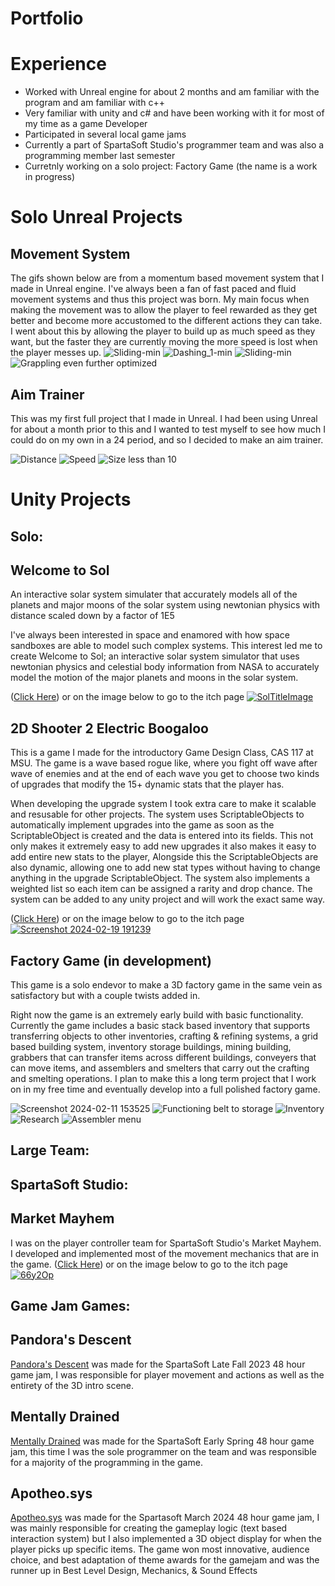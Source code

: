 # Portfolio

# Experience 
- Worked with Unreal engine for about 2 months and am familiar with the program and am familiar with c++ 
- Very familiar with unity and c# and have been working with it for most of my time as a game Developer
- Participated in several local game jams
- Currently a part of SpartaSoft Studio's programmer team and was also a programming member last semester
- Curretnly working on a solo project: Factory Game (the name is a work in progress)
# Solo Unreal Projects

## Movement System
The gifs shown below are from a momentum based movement system that I made in Unreal engine. I've always been a fan of fast paced and fluid movement systems and thus this project was born. My main focus when making the movement was to allow the player to feel rewarded as they get better and become more accustomed to the different actions they can take. I went about this by allowing the player to build up as much speed as they want, but the faster they are currently moving the more speed is lost when the player messes up. 
![Sliding-min](https://github.com/PlagatonicRed/Portfolio/assets/144390798/c977faec-f65d-48cb-9e76-0f2324615def)
![Dashing_1-min](https://github.com/PlagatonicRed/Portfolio/assets/144390798/a2ee228f-d766-4e90-a3b5-4e04217c484a)
![Sliding-min](https://github.com/PlagatonicRed/Portfolio/assets/144390798/d71f71e7-7720-4106-9c65-7139719e48be)
![Grappling even further optimized](https://github.com/PlagatonicRed/Portfolio/assets/144390798/bce2f308-d2ca-4ee7-9e80-56f6167091ec)

## Aim Trainer
This was my first full project that I made in Unreal. I had been using Unreal for about a month prior to this and I wanted to test myself to see how much I could do on my own in a 24 period, and so I decided to make an aim trainer.

![Distance](https://github.com/PlagatonicRed/Portfolio/assets/144390798/c52ea8ca-ca65-448c-890b-3f5828c44628)
![Speed](https://github.com/PlagatonicRed/Portfolio/assets/144390798/43786bc8-f825-455d-bf09-52558531ee44)
![Size less than 10](https://github.com/PlagatonicRed/Portfolio/assets/144390798/533e3fa7-8541-49ef-984a-531b792d0470)

# Unity Projects
## Solo:
## Welcome to Sol 
An interactive solar system simulater that accurately models all of the planets and major moons of the solar system using newtonian physics with distance scaled down by a factor of 1E5

I've always been interested in space and enamored with how space sandboxes are able to model such complex systems. This interest led me to create Welcome to Sol; an interactive solar system simulator that uses newtonian physics and celestial body information from NASA to accurately model the motion of the major planets and moons in the solar system. 

([Click Here](https://plagatonicred.itch.io/welcome-to-sol)) or on the image below to go to the itch page
[![SolTitleImage](https://github.com/PlagatonicRed/Portfolio/assets/144390798/0f6c6596-24fa-41c7-92d0-f1917006924c)](https://plagatonicred.itch.io/welcome-to-sol)

## 2D Shooter 2 Electric Boogaloo
This is a game I made for the introductory Game Design Class, CAS 117 at MSU. The game is a wave based rogue like, where you fight off wave after wave of enemies and at the end of each wave you get to choose two kinds of upgrades that modify the 15+ dynamic stats that the player has. 

When developing the upgrade system I took extra care to make it scalable and resusable for other projects. The system uses ScriptableObjects to automatically implement upgrades into the game as soon as the ScriptableObject is created and the data is entered into its fields. This not only makes it extremely easy to add new upgrades it also makes it easy to add entire new stats to the player, Alongside this the ScriptableObjects are also dynamic, allowing one to add new stat types without having to change anything in the upgrade ScriptableObject. The system also implements a weighted list so each item can be assigned a rarity and drop chance. The system can be added to any unity project and will work the exact same way. 

([Click Here](https://plagatonicred.itch.io/2d-shooter-two-electric-boogaloo)) or on the image below to go to the itch page
[![Screenshot 2024-02-19 191239](https://github.com/PlagatonicRed/Portfolio/assets/144390798/8cd17511-5036-4501-ac00-6fffed15f84a)](https://plagatonicred.itch.io/2d-shooter-two-electric-boogaloo)
## Factory Game (in development)
This game is a solo endevor to make a 3D factory game in the same vein as satisfactory but with a couple twists added in.

Right now the game is an extremely early build with basic functionality. Currently the game includes a basic stack based inventory that supports transferring objects to other inventories, crafting & refining systems, a grid based building system, inventory storage buildings, mining building, grabbers that can transfer items across different buildings, conveyers that can move items, and assemblers and smelters that carry out the crafting and smelting operations. I plan to make this a long term project that I work on in my free time and eventually develop into a full polished factory game.

![Screenshot 2024-02-11 153525](https://github.com/PlagatonicRed/Portfolio/assets/144390798/cdd81e24-fd99-4c4d-a9b2-246a7b023954)
![Functioning belt to storage](https://github.com/PlagatonicRed/Portfolio/assets/144390798/0a017ed2-5a65-40e3-80a6-6a27e3b4b963)
![Inventory](https://github.com/PlagatonicRed/Portfolio/assets/144390798/42a68dc6-6012-4fd7-95b4-80acb0d2d517)
![Research](https://github.com/PlagatonicRed/Portfolio/assets/144390798/09e733aa-f3b9-4611-b614-c1b571c182ee)
![Assembler menu](https://github.com/PlagatonicRed/Portfolio/assets/144390798/b3b37c91-d2c0-48a3-aee1-c46c80c739e5)

## Large Team:
## SpartaSoft Studio:
## Market Mayhem

I was on the player controller team for SpartaSoft Studio's Market Mayhem. I developed and implemented most of the movement mechanics that are in the game. 
([Click Here](https://spartasoftstudio.itch.io/market-mayhem)) or on the image below to go to the itch page
[![66y2Op](https://github.com/PlagatonicRed/Portfolio/assets/144390798/45069d88-906a-4a75-a159-717cc8a6e7e1)](https://spartasoftstudio.itch.io/market-mayhem)
## Game Jam Games:
## Pandora's Descent

[Pandora's Descent](https://plagatonicred.itch.io/pandoras-descent) was made for the SpartaSoft Late Fall 2023 48 hour game jam, I was responsible for player movement and actions as well as the entirety of the 3D intro scene.

## Mentally Drained
[Mentally Drained](https://plagatonicred.itch.io/mentally-drained) was made for the SpartaSoft Early Spring 48 hour game jam, this time I was the sole programmer on the team and was responsible for a majority of the programming in the game.

## Apotheo.sys
[Apotheo.sys](https://langstonian.itch.io/apotheosys) was made for the Spartasoft March 2024 48 hour game jam, I was mainly responsible for creating the gameplay logic (text based interaction system) but I also implemented a 3D object display for when the player picks up specific items. The game won most innovative, audience choice, and best adaptation of theme awards for the gamejam and was the runner up in Best Level Design, Mechanics, & Sound Effects 
